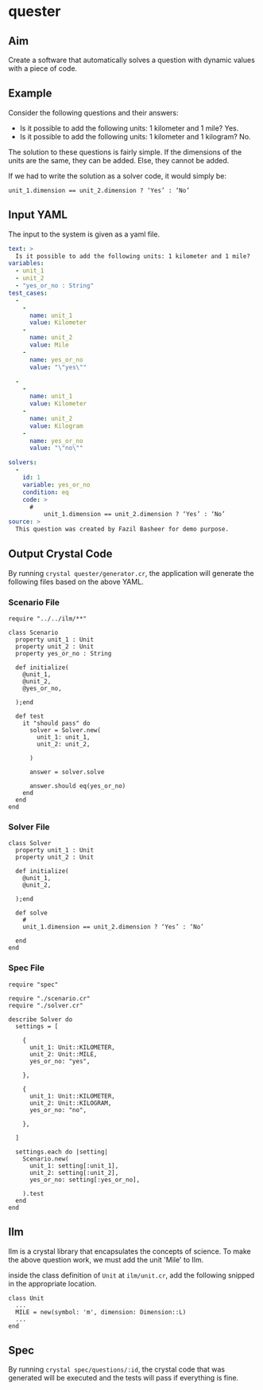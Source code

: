 # quester

## Aim
Create a software that automatically solves a question with dynamic values with a piece of code.

## Example
Consider the following questions and their answers:
* Is it possible to add the following units: 1 kilometer and 1 mile? Yes.
* Is it possible to add the following units: 1 kilometer and 1 kilogram? No.

The solution to these questions is fairly simple. If the dimensions of the units are the same, they can be added. Else, they cannot be added.

If we had to write the solution as a solver code, it would simply be: 
```crystal
unit_1.dimension == unit_2.dimension ? ‘Yes’ : ‘No’
```
## Input YAML
The input to the system is given as a yaml file.
```yaml
text: >
  Is it possible to add the following units: 1 kilometer and 1 mile?
variables:
  - unit_1
  - unit_2
  - "yes_or_no : String"
test_cases:
  - 
    -
      name: unit_1
      value: Kilometer
    -
      name: unit_2
      value: Mile
    -
      name: yes_or_no
      value: "\"yes\""

  - 
    -
      name: unit_1
      value: Kilometer
    -
      name: unit_2
      value: Kilogram
    -
      name: yes_or_no
      value: "\"no\""

solvers:
  - 
    id: 1
    variable: yes_or_no
    condition: eq
    code: >
      #
          unit_1.dimension == unit_2.dimension ? ‘Yes’ : ‘No’
source: >
  This question was created by Fazil Basheer for demo purpose.
```

## Output Crystal Code
By running `crystal quester/generator.cr`, the application will generate the following files based on the above YAML.

### Scenario File
```crystal
require "../../ilm/**"

class Scenario
  property unit_1 : Unit
  property unit_2 : Unit
  property yes_or_no : String
  
  def initialize(
    @unit_1,
    @unit_2,
    @yes_or_no,
    
  );end

  def test
    it "should pass" do
      solver = Solver.new(
        unit_1: unit_1,
        unit_2: unit_2,
        
      )

      answer = solver.solve

      answer.should eq(yes_or_no)
    end
  end
end
```

### Solver File
```crystal
class Solver
  property unit_1 : Unit
  property unit_2 : Unit
  
  def initialize(
    @unit_1,
    @unit_2,
        
  );end

  def solve
    #
    unit_1.dimension == unit_2.dimension ? ‘Yes’ : ‘No’

  end
end
```

### Spec File
```crystal
require "spec"

require "./scenario.cr"
require "./solver.cr"

describe Solver do
  settings = [

    {
      unit_1: Unit::KILOMETER,
      unit_2: Unit::MILE,
      yes_or_no: "yes",
      
    },
    
    {
      unit_1: Unit::KILOMETER,
      unit_2: Unit::KILOGRAM,
      yes_or_no: "no",
      
    },
    
  ]

  settings.each do |setting|
    Scenario.new(
      unit_1: setting[:unit_1],
      unit_2: setting[:unit_2],
      yes_or_no: setting[:yes_or_no],
      
    ).test
  end
end

```

## Ilm
Ilm is a crystal library that encapsulates the concepts of science.
To make the above question work, we must add the unit 'Mile' to Ilm.

inside the class definition of `Unit` at `ilm/unit.cr`, add the following snipped in the appropriate location.
```crystal
class Unit
  ...
  MILE = new(symbol: 'm', dimension: Dimension::L)
  ...
end
```

## Spec
By running `crystal spec/questions/:id`, the crystal code that was generated will be executed and the tests will pass if everything is fine.
